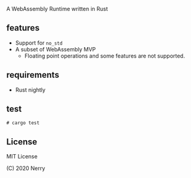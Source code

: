
A WebAssembly Runtime written in Rust

## features

- Support for `no_std`
- A subset of WebAssembly MVP
  - Floating point operations and some features are not supported.

## requirements

- Rust nightly

## test

```
# cargo test
```

## License

MIT License

(C) 2020 Nerry
